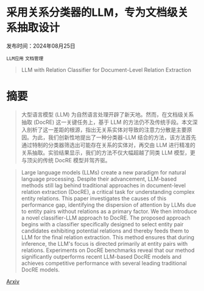 # 采用关系分类器的LLM，专为文档级关系抽取设计

发布时间：2024年08月25日

`LLM应用` `文档管理`

> LLM with Relation Classifier for Document-Level Relation Extraction

# 摘要

> 大型语言模型 (LLM) 为自然语言处理开辟了新天地。然而，在文档级关系抽取 (DocRE) 这一关键任务上，基于 LLM 的方法仍不及传统手段。本文深入剖析了这一差距的根源，指出无关系实体对导致的注意力分散是主要原因。为此，我们创新性地提出了一种分类器-LLM 结合的方法，该方法首先通过特制的分类器筛选出可能存在关系的实体对，再交由 LLM 进行精准的关系抽取。实验结果显示，我们的方法不仅大幅超越了同类 LLM 模型，更与顶尖的传统 DocRE 模型并驾齐驱。

> Large language models (LLMs) create a new paradigm for natural language processing. Despite their advancement, LLM-based methods still lag behind traditional approaches in document-level relation extraction (DocRE), a critical task for understanding complex entity relations. This paper investigates the causes of this performance gap, identifying the dispersion of attention by LLMs due to entity pairs without relations as a primary factor. We then introduce a novel classifier-LLM approach to DocRE. The proposed approach begins with a classifier specifically designed to select entity pair candidates exhibiting potential relations and thereby feeds them to LLM for the final relation extraction. This method ensures that during inference, the LLM's focus is directed primarily at entity pairs with relations. Experiments on DocRE benchmarks reveal that our method significantly outperforms recent LLM-based DocRE models and achieves competitive performance with several leading traditional DocRE models.

[Arxiv](https://arxiv.org/abs/2408.13889)